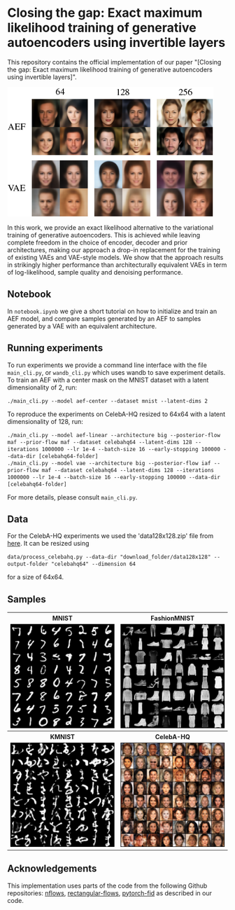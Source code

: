 # Closing the gap: Exact maximum likelihood training of generative autoencoders using invertible layers 


This repository contains the official implementation of our paper "[Closing the gap: Exact maximum likelihood training of generative autoencoders using invertible layers]".

![Image from abstract](figs/readme_samples_celeba64.png)

In this work, we provide an exact likelihood alternative to the variational training of generative autoencoders. This is achieved while leaving complete freedom in the choice of encoder, decoder and prior architectures, making our approach a drop-in replacement for the training of existing VAEs and VAE-style models. We show that the approach results in strikingly higher performance than architecturally equivalent VAEs in term of log-likelihood, sample quality and denoising performance. 

## Notebook

In `notebook.ipynb` we give a short tutorial on how to initialize and train an AEF model, and compare samples generated by an AEF to samples generated by a VAE with an equivalent architecture.

## Running experiments

To run experiments we provide a command line interface with the file `main_cli.py`, or `wandb_cli.py` which uses wandb to save experiment details. To train an AEF with a center mask on the MNIST dataset with a latent dimensionality of 2, run: 

    ./main_cli.py --model aef-center --dataset mnist --latent-dims 2 

To reproduce the experiments on CelebA-HQ resized to 64x64 with a latent dimensionality of 128, run:

    ./main_cli.py --model aef-linear --architecture big --posterior-flow maf --prior-flow maf --dataset celebahq64 --latent-dims 128 --iterations 1000000 --lr 1e-4 --batch-size 16 --early-stopping 100000 --data-dir [celebahq64-folder]
    ./main_cli.py --model vae --architecture big --posterior-flow iaf --prior-flow maf --dataset celebahq64 --latent-dims 128 --iterations 1000000 --lr 1e-4 --batch-size 16 --early-stopping 100000 --data-dir [celebahq64-folder]

 For more details, please consult `main_cli.py`.

## Data
For the CelebA-HQ experiments we used the 'data128x128.zip' file from [here](https://drive.google.com/drive/folders/11Vz0fqHS2rXDb5pprgTjpD7S2BAJhi1P). It can be resized using

    data/process_celebahq.py --data-dir "download_folder/data128x128" --output-folder "celebahq64" --dimension 64 

for a size of 64x64.
## Samples

<table width="100%">
  <tr>
  <th>MNIST</th>
  <th>FashionMNIST</th>
  </tr>
  <tr>
  <td width="50%"><img src="https://raw.githubusercontent.com/gisilvs/AEF/a04985747ad6c60573d9556aba4926403d10a079/figs/nae-external_mnist_run_2_latent_size_32_decoder_independent_1-1.png"></td>
  <td width="50%"><img src="https://raw.githubusercontent.com/gisilvs/AEF/a04985747ad6c60573d9556aba4926403d10a079/figs/nae-external_fashionmnist_run_2_latent_size_32_decoder_independent_0-1.png"></td>
  </tr>
  <tr>
  <th>KMNIST</th>
  <th>CelebA-HQ</th>
  </tr>
  <tr>
  <td width="50%"><img src="https://raw.githubusercontent.com/gisilvs/AEF/update_notebook_readme/figs/nae-external_kmnist_run_4_latent_size_32_decoder_independent_0-1.png"></td>
  <td width="50%"><img src="https://raw.githubusercontent.com/gisilvs/AEF/update_notebook_readme/figs/celeba_samples_0.8_run_1_1-1.png"></td>
  </tr>
</table>

## Acknowledgements
This implementation uses parts of the code from the following Github repositories: [nflows](https://github.com/bayesiains/nflows), [rectangular-flows](https://github.com/layer6ai-labs/rectangular-flows), [pytorch-fid](https://github.com/mseitzer/pytorch-fid) as described in our code.